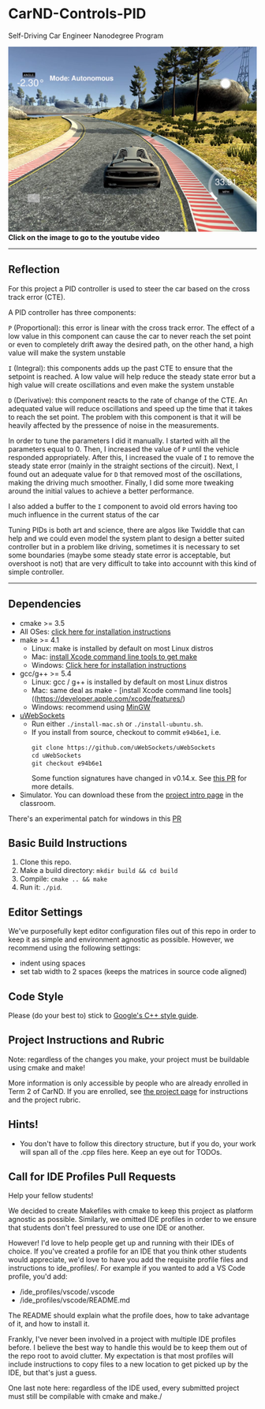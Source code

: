 # CarND-Controls-PID
Self-Driving Car Engineer Nanodegree Program


[MAIN]: ./imgs/main_pic.png


[![IMAGE ALT TEXT](./imgs/main_pic.png)](https://youtu.be/L5kRwnGOi8A "PID video")
**Click on the image to go to the youtube video**


---

## Reflection

For this project a PID controller is used to steer the car based on the cross track error (CTE).

A PID controller has three components:

`P` (Proportional): this error is linear with the cross track error. The effect of a low value in this component can cause the car to never reach the set point or even to completely drift away the desired path, on the other hand, a high value will make the system unstable

`I` (Integral): this components adds up the past CTE to ensure that the setpoint is reached. A low value will help reduce the steady state error but a high value will create oscillations and even make the system unstable

`D` (Derivative): this component reacts to the rate of change of the CTE. An adequated value will reduce oscillations and speed up the time that it takes to reach the set point. The problem with this component is that it will be heavily affected by the pressence of noise in the measurements.

In order to tune the parameters I did it manually. I started with all the parameters equal to 0. Then, I increased the value of `P` until the vehicle responded appropriately. After this, I increased the vuale of `I` to remove the steady state error (mainly in the straight sections of the circuit). Next, I found out an adequate value for `D` that removed most of the oscillations, making the driving much smoother. Finally, I did some more tweaking around the initial values to achieve a better performance.

I also added a buffer to the `I` component to avoid old errors having too much influence in the current status of the car

Tuning PIDs is both art and science, there are algos like Twiddle that can help and we could even model the system plant to design a better suited controller but in a problem like driving, sometimes it is necessary to set some boundaries (maybe some steady state error is acceptable, but overshoot is not) that are very difficult to take into accounnt with this kind of simple controller.



---

## Dependencies

* cmake >= 3.5
 * All OSes: [click here for installation instructions](https://cmake.org/install/)
* make >= 4.1
  * Linux: make is installed by default on most Linux distros
  * Mac: [install Xcode command line tools to get make](https://developer.apple.com/xcode/features/)
  * Windows: [Click here for installation instructions](http://gnuwin32.sourceforge.net/packages/make.htm)
* gcc/g++ >= 5.4
  * Linux: gcc / g++ is installed by default on most Linux distros
  * Mac: same deal as make - [install Xcode command line tools]((https://developer.apple.com/xcode/features/)
  * Windows: recommend using [MinGW](http://www.mingw.org/)
* [uWebSockets](https://github.com/uWebSockets/uWebSockets)
  * Run either `./install-mac.sh` or `./install-ubuntu.sh`.
  * If you install from source, checkout to commit `e94b6e1`, i.e.
    ```
    git clone https://github.com/uWebSockets/uWebSockets
    cd uWebSockets
    git checkout e94b6e1
    ```
    Some function signatures have changed in v0.14.x. See [this PR](https://github.com/udacity/CarND-MPC-Project/pull/3) for more details.
* Simulator. You can download these from the [project intro page](https://github.com/udacity/self-driving-car-sim/releases) in the classroom.

There's an experimental patch for windows in this [PR](https://github.com/udacity/CarND-PID-Control-Project/pull/3)

## Basic Build Instructions

1. Clone this repo.
2. Make a build directory: `mkdir build && cd build`
3. Compile: `cmake .. && make`
4. Run it: `./pid`.

## Editor Settings

We've purposefully kept editor configuration files out of this repo in order to
keep it as simple and environment agnostic as possible. However, we recommend
using the following settings:

* indent using spaces
* set tab width to 2 spaces (keeps the matrices in source code aligned)

## Code Style

Please (do your best to) stick to [Google's C++ style guide](https://google.github.io/styleguide/cppguide.html).

## Project Instructions and Rubric

Note: regardless of the changes you make, your project must be buildable using
cmake and make!

More information is only accessible by people who are already enrolled in Term 2
of CarND. If you are enrolled, see [the project page](https://classroom.udacity.com/nanodegrees/nd013/parts/40f38239-66b6-46ec-ae68-03afd8a601c8/modules/f1820894-8322-4bb3-81aa-b26b3c6dcbaf/lessons/e8235395-22dd-4b87-88e0-d108c5e5bbf4/concepts/6a4d8d42-6a04-4aa6-b284-1697c0fd6562)
for instructions and the project rubric.

## Hints!

* You don't have to follow this directory structure, but if you do, your work
  will span all of the .cpp files here. Keep an eye out for TODOs.

## Call for IDE Profiles Pull Requests

Help your fellow students!

We decided to create Makefiles with cmake to keep this project as platform
agnostic as possible. Similarly, we omitted IDE profiles in order to we ensure
that students don't feel pressured to use one IDE or another.

However! I'd love to help people get up and running with their IDEs of choice.
If you've created a profile for an IDE that you think other students would
appreciate, we'd love to have you add the requisite profile files and
instructions to ide_profiles/. For example if you wanted to add a VS Code
profile, you'd add:

* /ide_profiles/vscode/.vscode
* /ide_profiles/vscode/README.md

The README should explain what the profile does, how to take advantage of it,
and how to install it.

Frankly, I've never been involved in a project with multiple IDE profiles
before. I believe the best way to handle this would be to keep them out of the
repo root to avoid clutter. My expectation is that most profiles will include
instructions to copy files to a new location to get picked up by the IDE, but
that's just a guess.

One last note here: regardless of the IDE used, every submitted project must
still be compilable with cmake and make./
